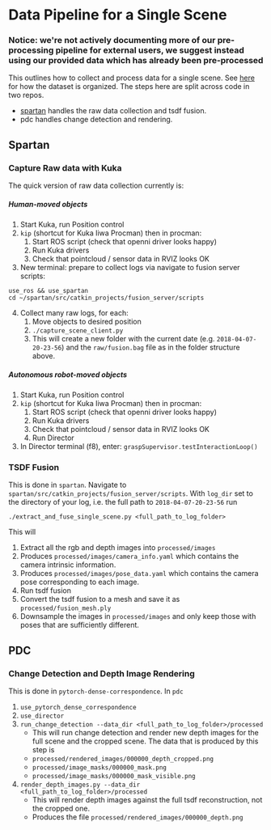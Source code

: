 # Data Pipeline for a Single Scene

### Notice: we're not actively documenting more of our pre-processing pipeline for external users, we suggest instead using our provided data which has already been pre-processed

This outlines how to collect and process data for a single scene. See [here](dataset_organization.md) for how the dataset is organized. The steps here are split across code in two repos.
- [spartan](https://github.com/RobotLocomotion/spartan) handles the raw data collection and tsdf fusion.
- pdc handles change detection and rendering.

## Spartan

### Capture Raw data with Kuka

The quick version of raw data collection currently is:

##### Human-moved objects

1. Start Kuka, run Position control
2. `kip` (shortcut for Kuka Iiwa Procman) then in procman: 
    1. Start ROS script (check that openni driver looks happy)
    2. Run Kuka drivers
    3. Check that pointcloud / sensor data in RVIZ looks OK
3. New terminal: prepare to collect logs via navigate to fusion server scripts:
```
use_ros && use_spartan
cd ~/spartan/src/catkin_projects/fusion_server/scripts
```
4. Collect many raw logs, for each:
    1. Move objects to desired position
    2. `./capture_scene_client.py`
    3. This will create a new folder with the current date (e.g. `2018-04-07-20-23-56`) and the `raw/fusion.bag` file as in the folder structure above.

##### Autonomous robot-moved objects

1. Start Kuka, run Position control
2. `kip` (shortcut for Kuka Iiwa Procman) then in procman: 
    1. Start ROS script (check that openni driver looks happy)
    2. Run Kuka drivers
    3. Check that pointcloud / sensor data in RVIZ looks OK
    4. Run Director
3. In Director terminal (f8), enter: `graspSupervisor.testInteractionLoop()`

### TSDF Fusion
This is done in `spartan`. Navigate to `spartan/src/catkin_projects/fusion_server/scripts`. With `log_dir` set to the directory of your log, i.e. the full path to `2018-04-07-20-23-56` run 

```
./extract_and_fuse_single_scene.py <full_path_to_log_folder>
```


This will

1. Extract all the rgb and depth images into `processed/images`
2. Produces `processed/images/camera_info.yaml` which contains the camera intrinsic information.
2. Produces `processed/images/pose_data.yaml` which contains the camera pose corresponding to each image.
2. Run tsdf fusion
3. Convert the tsdf fusion to a mesh and save it as `processed/fusion_mesh.ply`
4. Downsample the images in `processed/images` and only keep those with poses that are sufficiently different.

## PDC

### Change Detection and Depth Image Rendering
This is done in `pytorch-dense-correspondence`. In `pdc`

1. `use_pytorch_dense_correspondence`
2. `use_director`
3. `run_change_detection --data_dir <full_path_to_log_folder>/processed`
    - This will run change detection and render new depth images for the full scene and the cropped scene. The data that is produced by this step is
    - `processed/rendered_images/000000_depth_cropped.png`
    - `processed/image_masks/000000_mask.png`
    - `processed/image_masks/000000_mask_visible.png`
4. `render_depth_images.py --data_dir <full_path_to_log_folder>/processed`
    - This will render depth images against the full tsdf reconstruction, not the cropped one.
    - Produces the file `processed/rendered_images/000000_depth.png`

